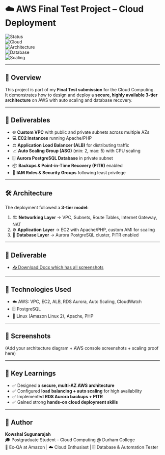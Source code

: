 # ☁️ AWS Final Test Project – Cloud Deployment  

![Status](https://img.shields.io/badge/Project-Completed-brightgreen)  
![Cloud](https://img.shields.io/badge/Cloud-AWS-orange)  
![Architecture](https://img.shields.io/badge/Design-3Tier-blue)  
![Database](https://img.shields.io/badge/Database-PostgreSQL-lightblue)  
![Scaling](https://img.shields.io/badge/AutoScaling-Enabled-success)  

---

## 📌 Overview  
This project is part of my **Final Test submission** for the Cloud Computing.  
It demonstrates how to design and deploy a **secure, highly available 3-tier architecture** on AWS with auto scaling and database recovery.  

---

## 🚀 Deliverables  
- 🌐 **Custom VPC** with public and private subnets across multiple AZs  
- 💻 **EC2 Instances** running Apache/PHP  
- ⚖️ **Application Load Balancer (ALB)** for distributing traffic  
- 📈 **Auto Scaling Group (ASG)** (min: 2, max: 5) with CPU scaling  
- 🗄️ **Aurora PostgreSQL Database** in private subnet  
- 📦 **Backups & Point-in-Time Recovery (PITR)** enabled  
- 🔐 **IAM Roles & Security Groups** following least privilege  

---

## 🛠️ Architecture  
The deployment followed a **3-tier model**:  

1. 🏗️ **Networking Layer** → VPC, Subnets, Route Tables, Internet Gateway, NAT  
2. ⚙️ **Application Layer** → EC2 with Apache/PHP, custom AMI for scaling  
3. 💾 **Database Layer** → Aurora PostgreSQL cluster, PITR enabled  

---

## 📂 Deliverable
- [📥 Download Docx which has all screenshots](https://github.com/kowshal97/AWS-Cloud-Deployment/raw/main/Cloud%20Deployment.pdf)
---

## 🧰 Technologies Used  
- ☁️ AWS: VPC, EC2, ALB, RDS Aurora, Auto Scaling, CloudWatch  
- 🗄️ PostgreSQL  
- 🐧 Linux (Amazon Linux 2), Apache, PHP  

---

## 📸 Screenshots  
(Add your architecture diagram + AWS console screenshots + scaling proof here)  

---

## 🎯 Key Learnings  
- ✅ Designed a **secure, multi-AZ AWS architecture**  
- ✅ Configured **load balancing + auto scaling** for high availability  
- ✅ Implemented **RDS Aurora backups + PITR**  
- ✅ Gained strong **hands-on cloud deployment skills**  

---

## 👤 Author  
**Kowshal Sugunarajah**  
🎓 Postgraduate Student – Cloud Computing @ Durham College  
💼 Ex-QA at Amazon | ☁️ Cloud Enthusiast | 🗄️ Database & Automation Tester  
